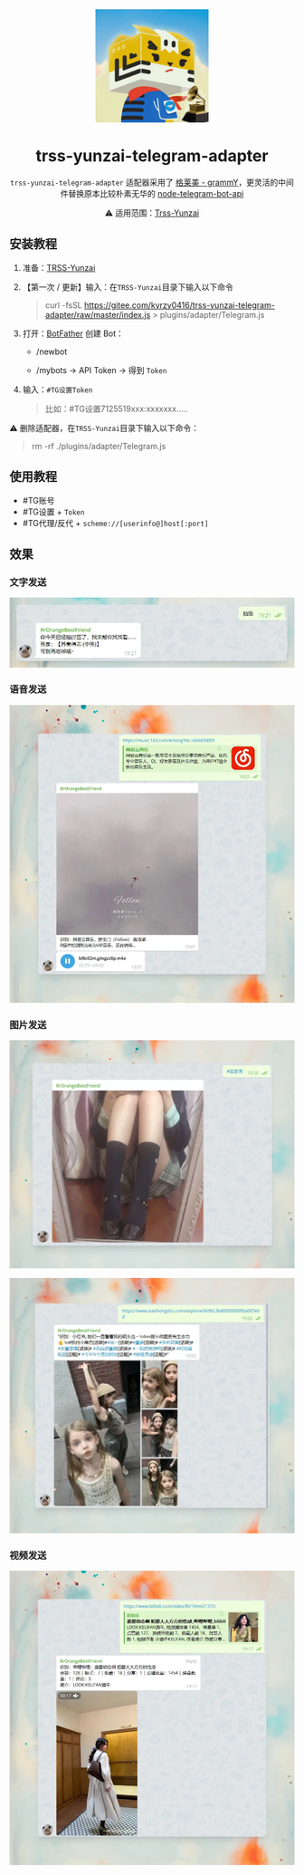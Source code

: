 <div align="center">

<a href="https://gitee.com/kyrzy0416/rconsole-plugin">
    <img width="200" src="images/logo.webp">
</a>

# trss-yunzai-telegram-adapter

`trss-yunzai-telegram-adapter` 适配器采用了 [格莱美 - grammY](https://github.com/grammyjs/grammY)，更灵活的中间件替换原本比较朴素无华的 [node-telegram-bot-api](https://github.com/yagop/node-telegram-bot-api)

⚠️ 适用范围：[Trss-Yunzai](https://gitee.com/TimeRainStarSky/Yunzai)

</div>

## 安装教程

1. 准备：[TRSS-Yunzai](https://gitee.com/TimeRainStarSky/Yunzai)

2. 【第一次 / 更新】输入：在`TRSS-Yunzai`目录下输入以下命令
   > curl -fsSL https://gitee.com/kyrzy0416/trss-yunzai-telegram-adapter/raw/master/index.js > plugins/adapter/Telegram.js

3. 打开：[BotFather](https://t.me/BotFather) 创建 Bot：  

   - /newbot  

   - /mybots → API Token → 得到 `Token`

4. 输入：`#TG设置Token`

   > 比如：#TG设置7125519xxx:xxxxxxx.....
   


⚠️ 删除适配器，在`TRSS-Yunzai`目录下输入以下命令：
> rm -rf ./plugins/adapter/Telegram.js

## 使用教程

- #TG账号
- #TG设置 + `Token`
- #TG代理/反代 + `scheme://[userinfo@]host[:port]`

## 效果

### 文字发送

![text.webp](./images/text.webp)

### 语音发送

![audio.webp](./images/audio.webp)

### 图片发送

![photo.webp](./images/photo2.webp)

![photo.webp](./images/photo.webp)

### 视频发送

![video.webp](./images/video.webp)